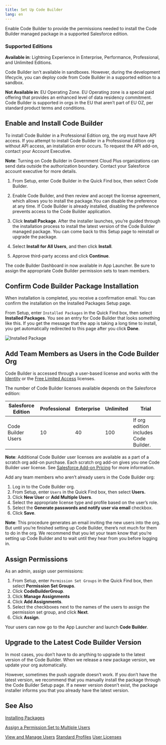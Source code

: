 ```yaml
---
title: Set Up Code Builder
lang: en
---
```


Enable Code Builder to provide the permissions needed to install the Code Builder managed package in a supported Salesforce edition.

### Supported Editions

**Available in**: Lightning Experience in Enterprise, Performance, Professional, and Unlimited Editions.

Code Builder isn't available in sandboxes. However, during the development lifecycle, you can deploy code from Code Builder in a supported edition to a sandbox.

**Not Available in**: EU Operating Zone. EU Operating zone is a special paid offering that provides an enhanced level of data residency commitment. Code Builder is supported in orgs in the EU that aren’t part of EU OZ, per standard product terms and conditions.

## Enable and Install Code Builder

To install Code Builder in a Professional Edition org, the org must have API access. If you attempt to install Code Builder in a Professional Edition org without API access, an installation error occurs. To request the API add-on, contact your Account Executive.

**Note**: Turning on Code Builder in Government Cloud Plus organizations can send data outside the authorization boundary. Contact your Salesforce account executive for more details.

1. From Setup, enter Code Builder in the Quick Find box, then select Code Builder.

2. Enable Code Builder, and then review and accept the license agreement, which allows you to install the package.You can disable the preference at any time. If Code Builder is already installed, disabling the preference prevents access to the Code Builder application.

3. Click **Install Package**.
   After the installer launches, you’re guided through the installation process to install the latest version of the Code Builder managed package. You can come back to this Setup page to reinstall or upgrade the package.

4. Select **Install for All Users**, and then click **Install**.

5. Approve third-party access and click **Continue**.

The code Builder Dashboard in now available in App Launcher. Be sure to assign the appropriate Code Builder permission sets to team members.

## Confirm Code Builder Package Installation

When installation is completed, you receive a confirmation email. You can confirm the installation on the Installed Packages Setup page.

From Setup, enter `Installed Packages` in the Quick Find box, then select **Installed Packages**. You see an entry for Code Builder that looks something like this. If you get the message that the app is taking a long time to install, you get automatically redirected to this page after you click **Done**.

![Installed Package](./images/installed_package.png)

## Add Team Members as Users in the Code Builder Org

Code Builder is accessed through a user-based license and works with the [Identity](https://help.salesforce.com/s/articleView?id=sf.users_license_types_available.htm&type=5) or the [Free Limited Access](https://help.salesforce.com/s/articleView?id=release-notes.rn_sfdx_dev_hub.htm&release=218&type=5) licenses.

The number of Code Builder licenses available depends on the Salesforce edition:


| Salesforce Edition      | Professional      |  Enterprise     |  Unlimited     |   Trial    |
|  ---  |  ---  |  ---  |  ---  |  ---  |
|     Code Builder Users  |  10     |  40     |  100     | If org edition includes Code Builder.|




**Note**: Additional Code Builder user licenses are available as a part of a scratch org add-on purchase. Each scratch org add-on gives you one Code Builder user license. See [Salesforce Add-on Pricing](https://www.salesforce.com/content/dam/web/en_us/www/documents/pricing/all-add-ons.pdf) for more information.

Add any team members who aren’t already users in the Code Builder org:

1. Log in to the Code Builder org.
2. From Setup, enter `Users` in the Quick Find box, then select **Users.**
3. Click **New User** or **Add Multiple Users**.
4. Select the appropriate license type and profile based on the user’s role.
5. Select the **Generate passwords and notify user via email** checkbox.
6. Click **Save**.

**Note**: This procedure generates an email inviting the new users into the org. But until you’re finished setting up Code Builder, there’s not much for them to do in the org. We recommend that you let your team know that you’re setting up Code Builder and to wait until they hear from you before logging in.

## Assign Permissions

As an admin, assign user permissions:

1. From Setup, enter `Permission Set Groups` in the Quick Find box, then select **Permission Set Groups**.
2. Click **CodeBuilderGroup**.
3. Click **Manage Assignments**
4. Click **Add Assignments**.
5. Select the checkboxes next to the names of the users to assign the permission set group, and click **Next**.
6. Click **Assign**.

Your users can now go to the App Launcher and launch **Code Builder**.

## Upgrade to the Latest Code Builder Version

In most cases, you don’t have to do anything to upgrade to the latest version of the Code Builder. When we release a new package version, we update your org automatically.

However, sometimes the push upgrade doesn’t work. If you don’t have the latest version, we recommend that you manually install the package through the Code Builder Setup page. If a newer version doesn’t exist, the package installer informs you that you already have the latest version.

## See Also

[Installing Packages](https://developer.salesforce.com/docs/atlas.en-us.appExchangeInstallGuide.meta/appExchangeInstallGuide/appexchange_install_installation.htm)

[Assign a Permission Set to Multiple Users](https://help.salesforce.com/s/articleView?id=sf.perm_sets_mass_assign.htm&type=5)

[View and Manage Users](https://help.salesforce.com/s/articleView?id=sf.admin_users.htm&type=5)
[Standard Profiles](https://help.salesforce.com/s/articleView?id=sf.standard_profiles.htm&type=5)
[User Licenses](https://help.salesforce.com/s/articleView?id=sf.users_understanding_license_types.htm&type=5)
